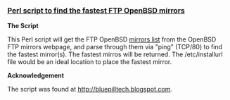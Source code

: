 ###  **[Perl script to find the fastest FTP OpenBSD mirrors](http://bluepilltech.blogspot.com)**

**The Script**

This Perl script will get the FTP OpenBSD [mirrors list](http://ftp.openbsd.org/pub/OpenBSD/ftplist) from the OpenBSD FTP mirrors webpage, and parse through them via "ping" (TCP/80) to find the fastest mirror(s). The fastest mirros will be returned. The /etc/installurl file would be an ideal location to place the fastest mirror.


**Acknowledgement**

The script was found at http://bluepilltech.blogspot.com.
